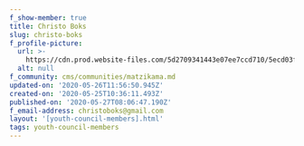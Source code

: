 ```yaml
---
f_show-member: true
title: Christo Boks
slug: christo-boks
f_profile-picture:
  url: >-
    https://cdn.prod.website-files.com/5d2709341443e07ee7ccd710/5ecd03fc108af4d8ef6ba4b4_Christo%20Boks.jpeg
  alt: null
f_community: cms/communities/matzikama.md
updated-on: '2020-05-26T11:56:50.945Z'
created-on: '2020-05-25T10:36:11.493Z'
published-on: '2020-05-27T08:06:47.190Z'
f_email-address: christoboks@gmail.com
layout: '[youth-council-members].html'
tags: youth-council-members
---
```



